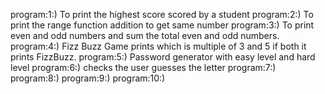 program:1:)  To print the highest score scored by a student
program:2:)  To print the range function addition to get same number
program:3:)  To print even and odd numbers and sum the total even and odd numbers.
program:4:)  Fizz Buzz Game prints which is multiple of 3 and 5 if both it prints FizzBuzz.
program:5:)  Password generator with easy level and hard level
program:6:)  checks the user guesses the letter
program:7:)
program:8:)
program:9:)
program:10:)
